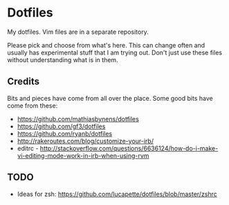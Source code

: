 # Dotfiles

My dotfiles. Vim files are in a separate repository.

Please pick and choose from what's here. This can change often and usually has experimental
stuff that I am trying out. Don't just use these files without understanding what is in 
them.

## Credits

Bits and pieces have come from all over the place. Some
good bits have come from these:
 
* https://github.com/mathiasbynens/dotfiles
* https://github.com/gf3/dotfiles
* https://github.com/ryanb/dotfiles
* http://rakeroutes.com/blog/customize-your-irb/
* editrc - http://stackoverflow.com/questions/6636124/how-do-i-make-vi-editing-mode-work-in-irb-when-using-rvm

## TODO

* Ideas for zsh: https://github.com/lucapette/dotfiles/blob/master/zshrc

